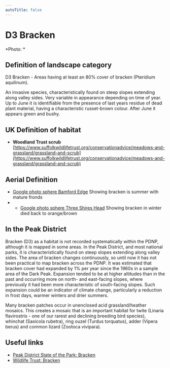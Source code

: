 ```yaml
---
autoTitle: false
---
```


# D3 Bracken


*Photo: *

## Definition of landscape category

D3 Bracken - Areas having at least an 80% cover of bracken (Pteridium aquilinum).

An invasive species, characteristically found on steep slopes extending along valley sides. Very variable in appearance depending on time of year. Up to June it is identifiable from the presence of last years residue of dead plant material, having a characteristic russet-brown colour. After June it appears green and bushy.

## UK Definition of habitat

* **Woodland Trust scrub** [https://www.suffolkwildlifetrust.org/conservationadvice/meadows-and-grassland/grassland-and-scrub](https://www.suffolkwildlifetrust.org/conservationadvice/meadows-and-grassland/grassland-and-scrub)

## Aerial Definition


* [Google photo sphere Bamford Edge](https://goo.gl/maps/MwT4bNXzyECD5gSF7 ) Showing bracken is summer with mature fronds
* * [Google photo sphere Three Shires Head](https://goo.gl/maps/MwT4bNXzyECD5gSF7 ) Showing bracken in winter died back to orange/brown 

## In the Peak District
Bracken (D3) as a habitat is not recorded systematically within the PDNP, although it is mapped in some areas. In the Peak District, and most national parks, it is characteristically found on steep slopes extending along valley sides. The area of bracken changes continuously, so until now it has not been practical to map bracken across the PDNP. It was estimated that bracken cover had expanded by 1% per year since the 1960s in a sample area of the Dark Peak. Expansion tended to be at higher altitudes than in the past and occurring more on north- and east-facing slopes, where previously it had been more characteristic of south-facing slopes. Such expansion could be an indicator of climate change, particularly a reduction in frost days, warmer winters and drier summers. 

Many bracken patches occur in unenclosed acid grassland/heather mosaics. This creates a mosaic that is an important habitat for twite (Linaria flavirostris - one of our rarest and declining breeding bird species), whinchat (Saxicola rubetra), ring ouzel (Turdus torquatus), adder (Vipera berus) and common lizard (Zootoca vivipara). 

## Useful links
* [Peak District State of the Park: Bracken](https://reports.peakdistrict.gov.uk/sotpr/docs/wildlife-habitat/habitats.html#bracken)
* [Wildlife Trust: Bracken](https://www.wildlifetrusts.org/wildlife-explorer/ferns-and-horsetails/bracken)